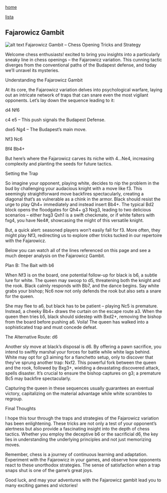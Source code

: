 [home](/zaliczeniowe1awww/)

[lista](/zaliczeniowe1awww/lista/)

## Fajarowicz Gambit

![alt text](https://www.thechesswebsite.com/wp-content/uploads/2024/02/icK1sq5ouVUGRv0U53eq-32.66.webp "Fajarowicz Gambit")
Fajarowicz Gambit – Chess Opening Tricks and Strategy

Welcome chess enthusiasts! excited to bring you insights into a particularly sneaky line in chess openings – the Fajarowicz variation. This cunning tactic diverges from the conventional paths of the Budapest defense, and today we’ll unravel its mysteries.



Understanding the Fajarowicz Gambit

At its core, the Fajarowicz variation delves into psychological warfare, laying out an intricate network of traps that can snare even the most vigilant opponents. Let’s lay down the sequence leading to it:



d4 Nf6

c4 e5 – This push signals the Budapest Defense.







dxe5 Ng4 – The Budapest’s main move.

Nf3 Nc6

Bf4 Bb4+



But here’s where the Fajarowicz carves its niche with 4...Ne4, increasing complexity and planting the seeds for future tactics.



Setting the Trap



So imagine your opponent, playing white, decides to nip the problem in the bud by challenging your audacious knight with a move like f3. This seemingly straightforward move backfires spectacularly, creating a diagonal that’s as vulnerable as a chink in the armor. Black should resist the urge to play Qh4+ immediately and instead insert Bb4+. The typical Bd2 block opens the floodgates for Qh4+ g3 Nxg3, leading to two delicious scenarios – either hxg3 Qxh1 is a swift checkmate, or if white falters with fxg4, you have Ne4#, showcasing the might of this versatile knight.

But, a quick alert: seasoned players won’t easily fall for f3. More often, they might play Nf3, redirecting us to explore other tricks tucked in our repertoire with the Fajarowicz.

Below you can watch all of the lines referenced on this page and see a much deeper analysis on the Fajarowicz Gambit.



Plan B: The Bait with b6



When Nf3 is on the board, one potential follow-up for black is b6, a subtle lure for white. The queen may swoop to d5, threatening both the knight and the rook. Black calmly responds with Bb7, and the dance begins. Say white grabs your bishop; Nc6 now not only defends the rook but also sets a snare for the queen.



She may flee to a6, but black has to be patient – playing Nc5 is premature. Instead, a cheeky Bb4+ draws the curtain on the escape route a3. When the queen then tries b5, black should sidestep with Bxd2+, removing the bishop from the board before pushing a6. Voila! The queen has walked into a sophisticated trap and must concede defeat.



The Alternative Route: d6



Another sly move at black’s disposal is d6. By offering a pawn sacrifice, you intend to swiftly marshal your forces for battle while white lags behind. White may opt for g3 aiming for a fianchetto setup, only to discover that they’ve sprung another trap: Nxf2. This powerful fork between the queen and the rook, followed by Bxg3+, wielding a devastating discovered attack, spells disaster. It’s crucial to ensure the bishop captures on g3; a premature Bc5 may backfire spectacularly.



Capturing the queen in these sequences usually guarantees an eventual victory, capitalizing on the material advantage while white scrambles to regroup.

Final Thoughts

I hope this tour through the traps and strategies of the Fajarowicz variation has been enlightening. These tricks are not only a test of your opponent’s alertness but also provide a fascinating insight into the depth of chess tactics. Whether you employ the deceptive b6 or the sacrificial d6, the key lies in understanding the underlying principles and not just memorizing moves.

Remember, chess is a journey of continuous learning and adaptation. Experiment with the Fajarowicz in your games, and observe how opponents react to these unorthodox strategies. The sense of satisfaction when a trap snaps shut is one of the game’s great joys.

Good luck, and may your adventures with the Fajarowicz gambit lead you to many exciting games and victories!

